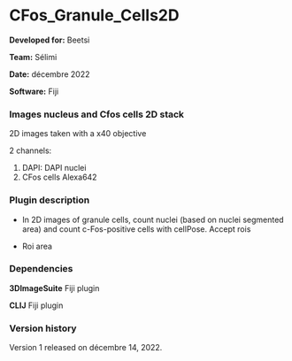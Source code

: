 # CFos_Granule_Cells2D

**Developed for:** Beetsi

**Team:** Sélimi

**Date:** décembre 2022

**Software:** Fiji

### Images nucleus and Cfos cells 2D stack 

2D images taken with a x40 objective

2 channels:

1. DAPI: DAPI nuclei
2. CFos cells Alexa642

### Plugin description

* In 2D images of granule cells, count nuclei (based on nuclei segmented area) and count c-Fos-positive cells with cellPose. Accept rois

* Roi area

### Dependencies

**3DImageSuite** Fiji plugin

**CLIJ** Fiji plugin

### Version history

Version 1 released on décembre 14, 2022.
